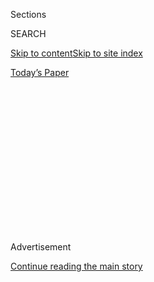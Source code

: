 <div id="app">

<div>

<div>

<div>

<div class="NYTAppHideMasthead css-1q2w90k e1suatyy0">

<div class="section css-ui9rw0 e1suatyy2">

<div class="css-eph4ug er09x8g0">

<div class="css-6n7j50">

</div>

<span class="css-1dv1kvn">Sections</span>

<div class="css-10488qs">

<span class="css-1dv1kvn">SEARCH</span>

</div>

[Skip to content](#site-content)[Skip to site index](#site-index)

</div>

<div class="css-10698na e1huz5gh0">

</div>

</div>

<div id="masthead-bar-one" class="section hasLinks css-15hmgas e1csuq9d3">

<div class="css-uqyvli e1csuq9d0">

</div>

<div class="css-1uqjmks e1csuq9d1">

</div>

<div class="css-9e9ivx">

[](https://myaccount.nytimes.com/auth/login?response_type=cookie&client_id=vi)

</div>

<div class="css-1bvtpon e1csuq9d2">

[Today’s Paper](https://www.nytimes.com/section/todayspaper)

</div>

</div>

</div>

</div>

<div data-aria-hidden="false">

<div id="site-content" role="main">

<div>

<div class="css-1aor85t" style="opacity:0.000000001;z-index:-1;visibility:hidden">

<div class="css-1hqnpie">

<div class="css-epjblv">

<span class="css-17xtcya">[Opinion](/section/opinion)</span><span class="css-x15j1o">|</span><span class="css-fwqvlz">The
Communist Party’s Party People</span>

</div>

<div class="css-k008qs">

<div class="css-1iwv8en">

<span class="css-18z7m18"></span>

<div>

</div>

</div>

<span class="css-1n6z4y">https://nyti.ms/2yD8eDU</span>

<div class="css-1705lsu">

<div class="css-4xjgmj">

<div class="css-4skfbu" role="toolbar" data-aria-label="Social Media Share buttons, Save button, and Comments Panel with current comment count" data-testid="share-tools">

  - 
  - 
  - 
  - 
    
    <div class="css-6n7j50">
    
    </div>

  - 
  - 

</div>

</div>

</div>

</div>

</div>

</div>

<div id="NYT_TOP_BANNER_REGION" class="css-13pd83m">

</div>

<div id="top-wrapper" class="css-1sy8kpn">

<div id="top-slug" class="css-l9onyx">

Advertisement

</div>

[Continue reading the main story](#after-top)

<div class="ad top-wrapper" style="text-align:center;height:100%;display:block;min-height:250px">

<div id="top" class="place-ad" data-position="top" data-size-key="top">

</div>

</div>

<div id="after-top">

</div>

</div>

<div id="sponsor-wrapper" class="css-1hyfx7x">

<div id="sponsor-slug" class="css-19vbshk">

Supported by

</div>

[Continue reading the main story](#after-sponsor)

<div id="sponsor" class="ad sponsor-wrapper" style="text-align:center;height:100%;display:block">

</div>

<div id="after-sponsor">

</div>

</div>

<div class="css-v5btjw etb61u70">

<div class="css-v05ibm etb61u71">

[Opinion](/section/opinion)

</div>

</div>

[Red Century](/column/red-century "Red Century")

<div class="css-1vkm6nb ehdk2mb0">

# The Communist Party’s Party People

</div>

<div class="css-xt80pu e12qa4dv0">

<div class="css-18e8msd">

<div class="css-vp77d3 epjyd6m0">

<div class="css-1baulvz">

By [<span class="css-1baulvz last-byline" itemprop="name">Alessandra
Stanley</span>](http://www.nytimes.com/by/alessandra-stanley)

</div>

</div>

  - Oct. 2, 2017

  - 
    
    <div class="css-4xjgmj">
    
    <div class="css-d8bdto" role="toolbar" data-aria-label="Social Media Share buttons, Save button, and Comments Panel with current comment count" data-testid="share-tools">
    
      - 
      - 
      - 
      - 
        
        <div class="css-6n7j50">
        
        </div>
    
      - 
      - 
    
    </div>
    
    </div>

</div>

</div>

<div class="css-79elbk" data-testid="photoviewer-wrapper">

<div class="css-z3e15g" data-testid="photoviewer-wrapper-hidden">

</div>

<div class="css-1a48zt4 ehw59r15" data-testid="photoviewer-children">

![<span class="css-16f3y1r e13ogyst0" data-aria-hidden="true">Louise
Bransten was subpoenaed by the House Un-American Activities Subcommittee
but refused to answer
questions.</span><span class="css-cnj6d5 e1z0qqy90" itemprop="copyrightHolder"><span class="css-1ly73wi e1tej78p0">Credit...</span><span><span>Bettmann
Archive/Getty
Images</span></span></span>](https://static01.nyt.com/images/2017/10/02/opinion/02stanley1web/02stanley1web-articleInline.jpg?quality=75&auto=webp&disable=upscale)

</div>

</div>

<div class="section meteredContent css-1r7ky0e" name="articleBody" itemprop="articleBody">

<div class="css-1fanzo5 StoryBodyCompanionColumn">

<div class="css-53u6y8">

There was no better time or place to be a Communist than in San
Francisco in the spring of 1945.

The world was poised to tip in a new direction and the start was the
creation of the United Nations in San Francisco. As the delegates began
taking their seats, the Red Army was battling to take Berlin. History
seemed to be bending toward Moscow. Yet even conservatives held out hope
that the United Nations could forge a lasting global peace. Expectations
were so high that one columnist called the conference “the most
important human gathering since the Last Supper.”

That event would be a far more crucial turning point than any of the
participants could anticipate. The Cold War began in San Francisco as
soon as the fighting in Europe was over.

On April 25, the day the [conference
opened](https://learning.blogs.nytimes.com/2012/04/25/april-25-1945-conference-to-form-un-meets-as-allied-forces-near-victory-over-nazis/?mcubz=0),
American and Russian armies met at the River Elbe. Red Army soldiers
hoisted the Soviet flag over the Reichstag on May 2, and Germany
surrendered on May 7.

The Americans commandeered the best suites in the Fairmont Hotel, but
the St. Francis, home to the Soviet delegation, was the hottest ticket
in town. In all four hotel ballrooms, there were vodka-soaked parties
for the Russians, many of them hosted by an attractive San Francisco
heiress who so loved the Socialist cause she took the local K.G.B.
station chief as her lover.

</div>

</div>

<div class="css-1fanzo5 StoryBodyCompanionColumn">

<div class="css-53u6y8">

The Russians were America’s feted allies, so Vyacheslav Molotov,
Stalin’s stolid deputy — an apparatchik so bland that Lenin once
called him a “filing clerk” — was the man of the hour, lionized like a
movie star and hounded for autographs. Even Hedda Hopper, the gossip
columnist who went on to browbeat blacklisted Hollywood stars, fell
under his spell, pronouncing Molotov “charming” and likening him in her
column to Teddy Roosevelt (probably because they both wore pince-nez).

The conference was “Grand Hotel” on the bay. Everyone who mattered, then
or later, darted through the revolving doors: besides Molotov, Winston
Churchill’s delegate, the future British prime minister Anthony Eden,
and President Harry Truman’s secretary of state Edward R. Stettinius,
rubbed shoulders with show business royalty like Rita Hayworth, Lana
Turner, Jack Benny, Paul Robeson and Orson Welles.

The recently widowed Eleanor Roosevelt, later a key author of the United
Nations’ Declaration of Human Rights, made small talk with politicians
and policy makers like Nelson Rockefeller, Adlai Stevenson, Averell
Harriman and John Foster Dulles. The philosopher Isaiah Berlin was there
and so was Carmen Miranda.

The secretary general of the conference, the man in charge of getting
all these notables position papers and hotel rooms, was a respected
veteran of Roosevelt’s New Deal administrations by the name of Alger
Hiss.

<div class="css-79elbk" data-testid="photoviewer-wrapper">

<div class="css-z3e15g" data-testid="photoviewer-wrapper-hidden">

</div>

<div class="css-1a48zt4 ehw59r15" data-testid="photoviewer-children">

<div class="css-zgakxe erfvjey0">

<span class="css-1ly73wi e1tej78p0">Image</span>

<div class="css-zjzyr8">

<div data-testid="lazyimage-container" style="height:299.1578947368421px">

</div>

</div>

</div>

<span class="css-16f3y1r e13ogyst0" data-aria-hidden="true">Delegates to
the United Nations meeting in San Francisco in April,
1945.</span><span class="css-cnj6d5 e1z0qqy90" itemprop="copyrightHolder"><span class="css-1ly73wi e1tej78p0">Credit...</span><span>Associated
Press</span></span>

</div>

</div>

To provide the perspective of the ordinary fighting man, the Hearst
newspapers sent a 27-year-old naval officer recently back from the
Pacific named John F. Kennedy. Kennedy’s dispatches were somewhat
cheeky, and so was he: At one formal dance, the young reporter cut in on
Anthony Eden.

</div>

</div>

<div class="css-1fanzo5 StoryBodyCompanionColumn">

<div class="css-53u6y8">

As Charles Bohlen, known as “Chip,” who later became America’s
ambassador to Moscow, put it in his memoir: “San Francisco was so
hospitable that those attending the conference pursued recreation as
vigorously as work.”

The left in-crowd went all out. Jessica Mitford, the Communist writer
and British upper-class rebel, lived in San Francisco. A friend of
Mitford’s, Claud Cockburn, was covering the event for Britain’s
Communist newspaper, The Daily Worker. [Over drinks one
evening](http://www.nytimes.com/1977/04/17/archives/memoirs-of-a-notsodutiful-daughter-they-were-an-unlikely-couple-in.html?mcubz=0&_r=0),
Mitford deeded him her one-sixth share of a Scottish island — a family
inheritance — as a gift to the British Communist Party.

Another fixture of the party scene was Mitford’s friend Louise Bransten,
a Bay Area hostess who spent part of her fortune on the Communist cause
and helped organize parties for the Russians at the St. Francis. Rich,
charming and divorced, Bransten was quite the catch. (The future New
York senator Jacob Javits, attending the conference as an observer, was
set up on a blind date with her.)

Two of Bransten’s friends from Berkeley who would soon play a pivotal
role in her life were reunited at one of those parties: [Haakon
Chevalier](http://www.nytimes.com/1985/07/11/us/haakon-chevalier-83-author-and-translator.html?mcubz=0),
a dashing literature professor who served as an interpreter at the
conference, and George Eltenton, a British scientist working for Shell.

Though they did not know it, the party was over. On May 12, [Churchill
sent Truman a
telegram](https://www.cvce.eu/content/publication/1997/10/13/b62aff77-24ff-40af-a730-344a9b428cc8/publishable_en.pdf)
about his concerns over Soviet actions: “An iron curtain is drawn down
upon their front.” It was his first recorded use of the phrase he later
made famous. Before the year was out, the future director of the C.I.A.,
Allen Dulles, was also using it.

In the flush of victory, amid the celebrations of the birth of the
United Nations, few yet felt the chill — but the Cold War had begun. The
F.B.I. had Bransten and her friends under surveillance.

</div>

</div>

<div class="css-1fanzo5 StoryBodyCompanionColumn">

<div class="css-53u6y8">

Red baiters in Washington were needlessly paranoid for a reason: Not
every American Communist was a spy, but some were. While many innocent
people were groundlessly blacklisted and disgraced under McCarthyism, a
few who worked for the U.S.S.R. got away with it.

Louise Bransten was a little of both.

Bransten was famous for her parties and fund-raisers during the war. One
of her frequent guests was Grigori Kheifets, a vice consul at the
Russian consulate in San Francisco. Kheifets also happened to be her
lover — and the K.G.B. station chief. Bransten helped him cultivate
Chevalier and Eltenton.

Bransten’s social circle also included the physicist J. Robert
Oppenheimer, who was doing government research at the Berkeley Radiation
Laboratory. To get to Oppenheimer, Kheifets set his sights on Eltenton,
who had worked at a research institute in Russia in the 1930s and never
lost faith in the revolution, even as friends and colleagues vanished
during Stalin’s purges. (His wife, Dorothea, wrote a memoir of their
stay, “Laughter in Leningrad,” which, for perhaps obvious reasons, was
published privately.)

In the fall of 1942, the Red Army was facing desperate odds: Leningrad
was still under siege and the grinding battle for Stalingrad had only
just begun. Leftists wanted to help the Soviets and feared that the
American government was holding back.

At least, that was the explanation Eltenton gave investigators for why
he agreed to ask Oppenheimer to give Russia atomic secrets. To do so, he
had turned to Chevalier, who shared Eltenton’s political views and was
one of Oppenheimer’s closest friends. Over martinis in Berkeley,
Chevalier told Oppenheimer that Eltenton had a way to slip top secret
research into Russian hands without detection.

Oppenheimer, who was soon to leave for Los Alamos, indignantly refused
to cooperate. The request was dropped. Kheifets and his confederates
moved on to other prey.

</div>

</div>

<div class="css-1fanzo5 StoryBodyCompanionColumn">

<div class="css-53u6y8">

By the time Bransten, Chevalier and Eltenton were toasting the future
the St. Francis hotel in 1945, their wartime espionage effort seemed a
thing of the past. So it might have remained if Oppenheimer had not
eventually reported Chevalier’s overture, albeit in hedged, conflicting
versions — which he subsequently disavowed when interviewed by the
F.B.I. in 1946.

By then, however, the investigators’ worst fears of K.G.B. infiltration
were confirmed. Starting in August and September 1945, a stream of
defectors, Russian and American, informed the F.B.I. about the moles in
Washington and the spies at Los Alamos. Oppenheimer eventually lost his
security clearance, after further investigations in 1954, because of
what became known as “t[he Chevalier
incident](http://www.plosin.com/beatbegins/archive/Chevalier.htm).”

Chevalier lost his teaching post at Berkeley and moved to Paris, writing
books and translating works by André Malraux and Louis Aragon. In 1947,
Eltenton returned to England to work at a Shell facility there. The
F.B.I. wanted MI5 to pursue Eltenton, but back home, class snobbery
worked in his favor. The head of MI5, Sir Percy Sillitoe, responded that
their Cambridge-educated compatriot “made a very good impression.”
Eltenton’s boss at Shell dismissed the American accusations as “stuff
and nonsense.”

Bransten was subpoenaed to appear before the House Un-American
Activities Committee in 1948, but she refused to answer questions,
citing the Fifth Amendment. Instead, she distributed a prepared a
statement that said in part: “I believe in one world and agree with
Franklin Roosevelt that world peace must be based on cooperation between
the United States and the Soviet Union within the United Nations.”

Bransten was charged with contempt of Congress in 1949, but she got
lucky: [Judge Burnita S.
Matthews](http://www.nytimes.com/1988/04/28/obituaries/burnita-s-matthews-dies-at-93-first-woman-on-us-trial-courts.html?mcubz=0),
the first woman named to the Federal District Court, ruled in her favor.
One newspaper called Bransten the “[Red-Handed
Heiress](https://www.newspapers.com/newspage/174460864/)” and her
reputation became so radioactive that even the liberal Republican Javits
had to account to Congress for his fleeting association with her.

In 1948, Hiss was denounced before the House Un-American Activities
Committee as a spy. After an investigation by a congressional
subcommittee into whether he’d committed perjury in denying the charges,
he was tried twice, and was eventually convicted in 1950. By the end of
1950, the chairman of the subcommittee that had undermined Hiss’s
testimony was a senator; by 1953, he was vice president. His name was
Richard Nixon.

The San Francisco conference must have seemed like a glittering triumph
for American Communists. Instead, it was their last glimmer.

</div>

</div>

</div>

<div>

</div>

<div>

</div>

<div>

</div>

<div>

<div id="bottom-wrapper" class="css-1ede5it">

<div id="bottom-slug" class="css-l9onyx">

Advertisement

</div>

[Continue reading the main story](#after-bottom)

<div id="bottom" class="ad bottom-wrapper" style="text-align:center;height:100%;display:block;min-height:90px">

</div>

<div id="after-bottom">

</div>

</div>

</div>

</div>

</div>

## Site Index

<div>

</div>

## Site Information Navigation

  - [© <span>2020</span> <span>The New York Times
    Company</span>](https://help.nytimes.com/hc/en-us/articles/115014792127-Copyright-notice)

<!-- end list -->

  - [NYTCo](https://www.nytco.com/)
  - [Contact
    Us](https://help.nytimes.com/hc/en-us/articles/115015385887-Contact-Us)
  - [Work with us](https://www.nytco.com/careers/)
  - [Advertise](https://nytmediakit.com/)
  - [T Brand Studio](http://www.tbrandstudio.com/)
  - [Your Ad
    Choices](https://www.nytimes.com/privacy/cookie-policy#how-do-i-manage-trackers)
  - [Privacy](https://www.nytimes.com/privacy)
  - [Terms of
    Service](https://help.nytimes.com/hc/en-us/articles/115014893428-Terms-of-service)
  - [Terms of
    Sale](https://help.nytimes.com/hc/en-us/articles/115014893968-Terms-of-sale)
  - [Site Map](https://spiderbites.nytimes.com)
  - [Help](https://help.nytimes.com/hc/en-us)
  - [Subscriptions](https://www.nytimes.com/subscription?campaignId=37WXW)

</div>

</div>

</div>

</div>
